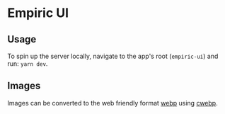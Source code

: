 # Empiric UI

## Usage

To spin up the server locally, navigate to the app's root (`empiric-ui`) and run: `yarn dev`.

## Images

Images can be converted to the web friendly format [webp](https://developers.google.com/speed/webp/) using [cwebp](https://developers.google.com/speed/webp/docs/cwebp).
